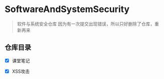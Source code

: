 # SoftwareAndSystemSecurity
> 软件与系统安全仓库
> 因为有一次提交出现错误，所以只好删除了仓库，重新再来
## 仓库目录
* [x] 课堂笔记
* [x] XSS攻击

